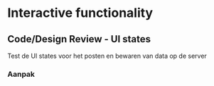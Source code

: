 # Interactive functionality

## Code/Design Review - UI states

Test de UI states voor het posten en bewaren van data op de server


### Aanpak

<!-- 
Elkaar helpen met de POST
Elkaar helpen met verschillende states tonen in de view
 -->
